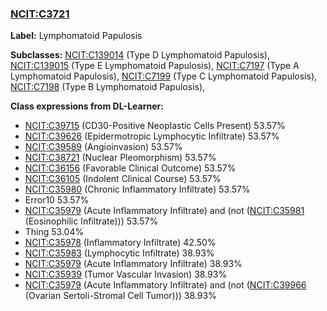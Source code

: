 
### [NCIT:C3721](http://purl.obolibrary.org/obo/NCIT_C3721)
**Label:** Lymphomatoid Papulosis

**Subclasses:** [NCIT:C139014](http://purl.obolibrary.org/obo/NCIT_C139014) (Type D Lymphomatoid Papulosis), [NCIT:C139015](http://purl.obolibrary.org/obo/NCIT_C139015) (Type E Lymphomatoid Papulosis), [NCIT:C7197](http://purl.obolibrary.org/obo/NCIT_C7197) (Type A Lymphomatoid Papulosis), [NCIT:C7199](http://purl.obolibrary.org/obo/NCIT_C7199) (Type C Lymphomatoid Papulosis), [NCIT:C7198](http://purl.obolibrary.org/obo/NCIT_C7198) (Type B Lymphomatoid Papulosis), 

**Class expressions from DL-Learner:**

- [NCIT:C39715](http://purl.obolibrary.org/obo/NCIT_C39715) (CD30-Positive Neoplastic Cells Present) 53.57%
- [NCIT:C39626](http://purl.obolibrary.org/obo/NCIT_C39626) (Epidermotropic Lymphocytic Infiltrate) 53.57%
- [NCIT:C39589](http://purl.obolibrary.org/obo/NCIT_C39589) (Angioinvasion) 53.57%
- [NCIT:C38721](http://purl.obolibrary.org/obo/NCIT_C38721) (Nuclear Pleomorphism) 53.57%
- [NCIT:C36156](http://purl.obolibrary.org/obo/NCIT_C36156) (Favorable Clinical Outcome) 53.57%
- [NCIT:C36105](http://purl.obolibrary.org/obo/NCIT_C36105) (Indolent Clinical Course) 53.57%
- [NCIT:C35980](http://purl.obolibrary.org/obo/NCIT_C35980) (Chronic Inflammatory Infiltrate) 53.57%
- Error10 53.57%
- [NCIT:C35979](http://purl.obolibrary.org/obo/NCIT_C35979) (Acute Inflammatory Infiltrate) and (not ([NCIT:C35981](http://purl.obolibrary.org/obo/NCIT_C35981) (Eosinophilic Infiltrate))) 53.57%
- Thing 53.04%
- [NCIT:C35978](http://purl.obolibrary.org/obo/NCIT_C35978) (Inflammatory Infiltrate) 42.50%
- [NCIT:C35983](http://purl.obolibrary.org/obo/NCIT_C35983) (Lymphocytic Infiltrate) 38.93%
- [NCIT:C35979](http://purl.obolibrary.org/obo/NCIT_C35979) (Acute Inflammatory Infiltrate) 38.93%
- [NCIT:C35939](http://purl.obolibrary.org/obo/NCIT_C35939) (Tumor Vascular Invasion) 38.93%
- [NCIT:C35979](http://purl.obolibrary.org/obo/NCIT_C35979) (Acute Inflammatory Infiltrate) and (not ([NCIT:C39966](http://purl.obolibrary.org/obo/NCIT_C39966) (Ovarian Sertoli-Stromal Cell Tumor))) 38.93%


